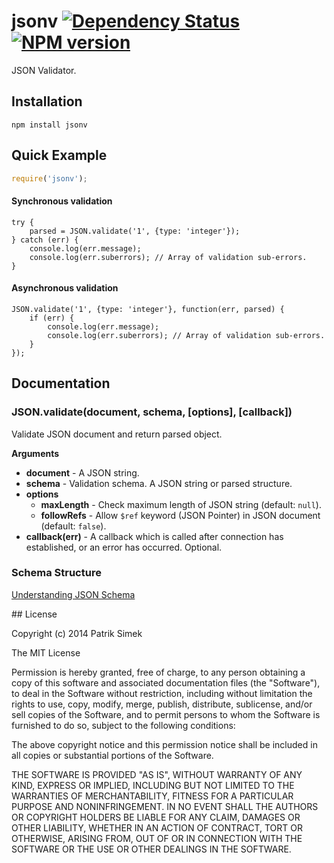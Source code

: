 # jsonv [![Dependency Status](https://david-dm.org/patriksimek/jsonv.png)](https://david-dm.org/patriksimek/jsonv) [![NPM version](https://badge.fury.io/js/jsonv.png)](http://badge.fury.io/js/jsonv)

JSON Validator.

## Installation

    npm install jsonv

## Quick Example

```javascript
require('jsonv');
```

#### Synchronous validation

```
try {
	parsed = JSON.validate('1', {type: 'integer'});
} catch (err) {
	console.log(err.message);
	console.log(err.suberrors); // Array of validation sub-errors.
}
```

#### Asynchronous validation

```
JSON.validate('1', {type: 'integer'}, function(err, parsed) {
	if (err) {
		console.log(err.message);
		console.log(err.suberrors); // Array of validation sub-errors.
	}
});
```

## Documentation

### JSON.validate(document, schema, [options], [callback])

Validate JSON document and return parsed object.

__Arguments__

- **document** - A JSON string.
- **schema** - Validation schema. A JSON string or parsed structure.
- **options**
  - **maxLength** - Check maximum length of JSON string (default: `null`).
  - **followRefs** - Allow `$ref` keyword (JSON Pointer) in JSON document (default: `false`).
- **callback(err)** - A callback which is called after connection has established, or an error has occurred. Optional.

### Schema Structure

[Understanding JSON Schema](http://spacetelescope.github.io/understanding-json-schema/index.html)

<a name="license" />
## License

Copyright (c) 2014 Patrik Simek

The MIT License

Permission is hereby granted, free of charge, to any person obtaining a copy of this software and associated documentation files (the "Software"), to deal in the Software without restriction, including without limitation the rights to use, copy, modify, merge, publish, distribute, sublicense, and/or sell copies of the Software, and to permit persons to whom the Software is furnished to do so, subject to the following conditions:

The above copyright notice and this permission notice shall be included in all copies or substantial portions of the Software.

THE SOFTWARE IS PROVIDED "AS IS", WITHOUT WARRANTY OF ANY KIND, EXPRESS OR IMPLIED, INCLUDING BUT NOT LIMITED TO THE WARRANTIES OF MERCHANTABILITY, FITNESS FOR A PARTICULAR PURPOSE AND NONINFRINGEMENT. IN NO EVENT SHALL THE AUTHORS OR COPYRIGHT HOLDERS BE LIABLE FOR ANY CLAIM, DAMAGES OR OTHER LIABILITY, WHETHER IN AN ACTION OF CONTRACT, TORT OR OTHERWISE, ARISING FROM, OUT OF OR IN CONNECTION WITH THE SOFTWARE OR THE USE OR OTHER DEALINGS IN THE SOFTWARE.
